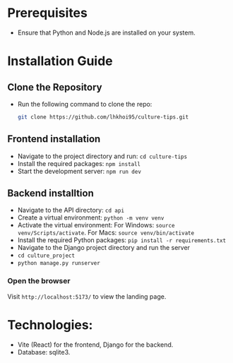 # Prerequisites
- Ensure that Python and Node.js are installed on your system.

# Installation Guide

## Clone the Repository
- Run the following command to clone the repo:
  ```bash
  git clone https://github.com/lhkhoi95/culture-tips.git
  
## Frontend installation
- Navigate to the project directory and run: `cd culture-tips`
- Install the required packages: `npm install`
- Start the development server: `npm run dev`
  
## Backend installtion
- Navigate to the API directory: `cd api`
- Create a virtual environment: `python -m venv venv`
- Activate the virtual environment: For Windows: `source venv/Scripts/activate`. For Macs: `source venv/bin/activate`
- Install the required Python packages: `pip install -r requirements.txt`
- Navigate to the Django project directory and run the server
- `cd culture_project`
- `python manage.py runserver`

### Open the browser
Visit `http://localhost:5173/` to view the landing page.

# Technologies:
- Vite (React) for the frontend, Django for the backend.
- Database: sqlite3.
